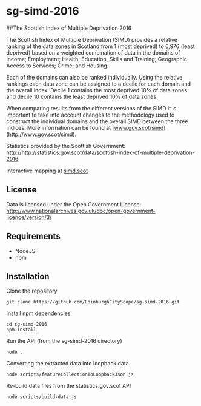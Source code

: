 # sg-simd-2016
##The Scottish Index of Multiple Deprivation 2016

The Scottish Index of Multiple Deprivation (SIMD) provides a relative ranking of the data zones in Scotland from 1 (most deprived) to 6,976 (least deprived) based on a weighted combination of data in the domains of Income; Employment; Health; Education, Skills and Training; Geographic Access to Services; Crime; and Housing.

Each of the domains can also be ranked individually. Using the relative rankings each data zone can be assigned to a decile for each domain and the overall index. Decile 1 contains the most deprived 10% of data zones and decile 10 contains the least deprived 10% of data zones.

When comparing results from the different versions of the SIMD it is important to take into account changes to the methodology used to construct the individual domains and the overall SIMD between the three indices. More information can be found at [www.gov.scot/simd](http://www.gov.scot/simd).

Statistics provided by the Scottish Government:  http://http://statistics.gov.scot/data/scottish-index-of-multiple-deprivation-2016

Interactive mapping at [simd.scot](http://simd.scot)

## License

Data is licensed under the Open Government License: http://www.nationalarchives.gov.uk/doc/open-government-licence/version/3/

## Requirements

- NodeJS
- npm

## Installation

Clone the repository

```
git clone https://github.com/EdinburghCityScope/sg-simd-2016.git
```

Install npm dependencies

```
cd sg-simd-2016
npm install
```

Run the API (from the sg-simd-2016 directory)

```
node .
```

Converting the extracted data into loopback data.

```
node scripts/featureCollectionToLoopbackJson.js
```

Re-build data files from the statistics.gov.scot API

```
node scripts/build-data.js
```
